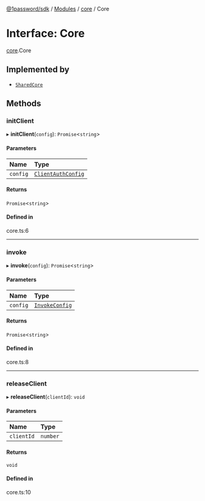 [@1password/sdk](../README.md) / [Modules](../modules.md) / [core](../modules/core.md) / Core

# Interface: Core

[core](../modules/core.md).Core

## Implemented by

- [`SharedCore`](../classes/core.SharedCore.md)

## Methods

### initClient

▸ **initClient**(`config`): `Promise`\<`string`\>

#### Parameters

| Name | Type |
| :------ | :------ |
| `config` | [`ClientAuthConfig`](core.ClientAuthConfig.md) |

#### Returns

`Promise`\<`string`\>

#### Defined in

core.ts:6

___

### invoke

▸ **invoke**(`config`): `Promise`\<`string`\>

#### Parameters

| Name | Type |
| :------ | :------ |
| `config` | [`InvokeConfig`](core.InvokeConfig.md) |

#### Returns

`Promise`\<`string`\>

#### Defined in

core.ts:8

___

### releaseClient

▸ **releaseClient**(`clientId`): `void`

#### Parameters

| Name | Type |
| :------ | :------ |
| `clientId` | `number` |

#### Returns

`void`

#### Defined in

core.ts:10
